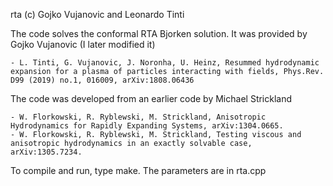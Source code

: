 rta (c) Gojko Vujanovic and Leonardo Tinti

The code solves the conformal RTA Bjorken solution. It was provided by Gojko Vujanovic (I later modified it)

	- L. Tinti, G. Vujanovic, J. Noronha, U. Heinz, Resummed hydrodynamic expansion for a plasma of particles interacting with fields, Phys.Rev. D99 (2019) no.1, 016009, arXiv:1808.06436

The code was developed from an earlier code by Michael Strickland

	- W. Florkowski, R. Ryblewski, M. Strickland, Anisotropic Hydrodynamics for Rapidly Expanding Systems, arXiv:1304.0665.
	- W. Florkowski, R. Ryblewski, M. Strickland, Testing viscous and anisotropic hydrodynamics in an exactly solvable case, arXiv:1305.7234.

To compile and run, type make. The parameters are in rta.cpp


